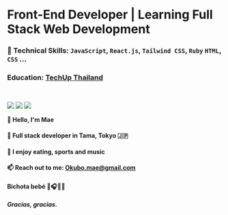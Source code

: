 # Front-End Developer | Learning Full Stack Web Development
### 🧰 Technical Skills: `JavaScript`, `React.js`, `Tailwind CSS`, `Ruby` `HTML`, `CSS` ...
### Education: [TechUp Thailand](https://www.techupth.com)
<br/>

[<img src="https://img.shields.io/badge/linkedin-%230077B5.svg?&style=for-the-badge&logo=linkedin&logoColor=white" />](https://www.linkedin.com/in/hazuki-okubo-8a8148262/)
[<img src="https://img.shields.io/badge/github-%2312100E.svg?&style=for-the-badge&logo=github&logoColor=white&color=black" />](https://github.com/Maeokubo)
[<img src="https://img.shields.io/badge/instagram-%2312100E.svg?&style=for-the-badge&logo=instagram&color=405DE6" />](https://instagram.com/okubo___?igshid=NzZlODBkYWE4Ng%3D%3D&utm_source=qr) 


**🌱 Hello, I'm Mae**
#### 🏢 Full stack developer in Tama, Tokyo 🇯🇵
#### 🔮 I enjoy eating, sports and music 
#### 📫 Reach out to me: Okubo.mae@gmail.com
#### Bichota bebé 💯🎧💪🏼
##### Gracias, gracias. 


